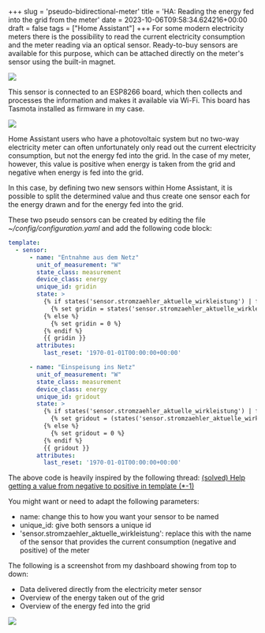 +++
slug = 'pseudo-bidirectional-meter'
title = 'HA: Reading the energy fed into the grid from the meter'
date = 2023-10-06T09:58:34.624216+00:00
draft = false
tags = ["Home Assistant"]
+++
For some modern electricity meters there is the possibility to read the current electricity consumption and the meter reading via an optical sensor. Ready-to-buy sensors are available for this purpose, which can be attached directly on the meter's sensor using the built-in magnet.

![](/img/pseudo-bidirectional-meter-1.jpg)

This sensor is connected to an ESP8266 board, which then collects and processes the information and makes it available via Wi-Fi. This board has Tasmota installed as firmware in my case.

![](/img/pseudo-bidirectional-meter-2.jpg)

Home Assistant users who have a photovoltaic system but no two-way electricity meter can often unfortunately only read out the current electricity consumption, but not the energy fed into the grid. In the case of my meter, however, this value is positive when energy is taken from the grid and negative when energy is fed into the grid.

In this case, by defining two new sensors within Home Assistant, it is possible to split the determined value and thus create one sensor each for the energy drawn and for the energy fed into the grid.

These two pseudo sensors can be created by editing the file _~/config/configuration.yaml_ and add the following code block:

```yaml
template:
  - sensor:
      - name: "Entnahme aus dem Netz"
        unit_of_measurement: "W"
        state_class: measurement
        device_class: energy
        unique_id: gridin
        state: >
          {% if states('sensor.stromzaehler_aktuelle_wirkleistung') | float(0) > 0 %}
            {% set gridin = states('sensor.stromzaehler_aktuelle_wirkleistung') | float(0) %}
          {% else %}
            {% set gridin = 0 %}
          {% endif %}
          {{ gridin }}
        attributes:
          last_reset: '1970-01-01T00:00:00+00:00'

      - name: "Einspeisung ins Netz"
        unit_of_measurement: "W"
        state_class: measurement
        device_class: energy
        unique_id: gridout
        state: >
          {% if states('sensor.stromzaehler_aktuelle_wirkleistung') | float(0) < 0 %}
            {% set gridout = (states('sensor.stromzaehler_aktuelle_wirkleistung') | float | abs) %}
          {% else %}
            {% set gridout = 0 %}
          {% endif %}
          {{ gridout }}
        attributes:
          last_reset: '1970-01-01T00:00:00+00:00'
```
The above code is heavily inspired by the following thread: [(solved) Help getting a value from negative to positive in template (*-1)](https://community.home-assistant.io/t/solved-help-getting-a-value-from-negative-to-positive-in-template-1/411076)

You might want or need to adapt the following parameters:
  * name: change this to how you want your sensor to be named
  * unique_id: give both sensors a unique id
  * 'sensor.stromzaehler_aktuelle_wirkleistung': replace this with the name of the sensor that provides the current consumption (negative and positive) of the meter

The following is a screenshot from my dashboard showing from top to down:
  * Data delivered directly from the electricity meter sensor
  * Overview of the energy taken out of the grid
  * Overview of the energy fed into the grid

![](/img/pseudo-bidirectional-meter-3.jpg)
